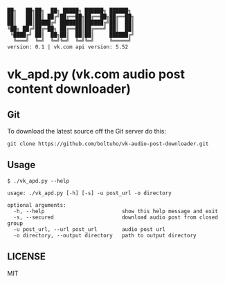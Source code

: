 
```
██╗   ██╗██╗  ██╗ █████╗ ██████╗ ██████╗
██║   ██║██║ ██╔╝██╔══██╗██╔══██╗██╔══██╗
██║   ██║█████╔╝ ███████║██████╔╝██║  ██║
╚██╗ ██╔╝██╔═██╗ ██╔══██║██╔═══╝ ██║  ██║
 ╚████╔╝ ██║  ██╗██║  ██║██║     ██████╔╝
  ╚═══╝  ╚═╝  ╚═╝╚═╝  ╚═╝╚═╝     ╚═════╝
version: 0.1 | vk.com api version: 5.52
```

vk_apd.py (vk.com audio post content downloader)
=======================

## Git

To download the latest source off the Git server do this:

    git clone https://github.com/boltuho/vk-audio-post-downloader.git

## Usage
```
$ ./vk_apd.py --help

usage: ./vk_apd.py [-h] [-s] -u post_url -o directory

optional arguments:
  -h, --help                         show this help message and exit
  -s, --secured                      download audio post from closed group
  -u post_url, --url post_url        audio post url
  -o directory, --output directory   path to output directory

```

## LICENSE

MIT
